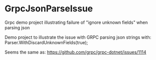 # GrpcJsonParseIssue
Grpc demo project illustrating failure of "ignore unknown fields" when parsing json

Demo project to illustrate the issue with GRPC parsing json strings with: Parser.WithDiscardUnknownFields(true);

Seems the same as: https://github.com/grpc/grpc-dotnet/issues/1114
